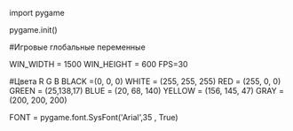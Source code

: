 import pygame

pygame.init()

#Игровые глобальные переменные

WIN_WIDTH = 1500
WIN_HEIGHT = 600
FPS=30

#Цвета    R  G  B
BLACK =(0, 0, 0)
WHITE = (255, 255, 255)
RED = (255, 0, 0)
GREEN = (25,138,17)
BLUE  = (20, 68, 140)
YELLOW = (156, 145, 47)
GRAY = (200, 200, 200)

FONT = pygame.font.SysFont('Arial',35 , True)


